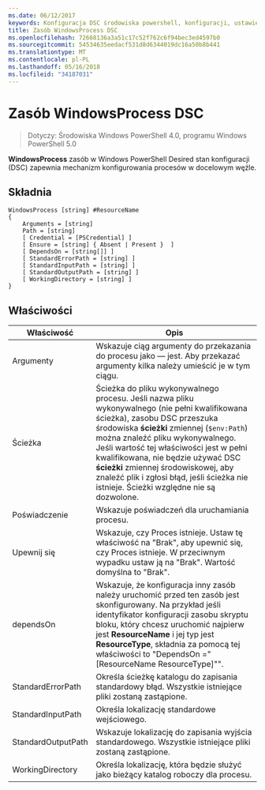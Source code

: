 ```yaml
---
ms.date: 06/12/2017
keywords: Konfiguracja DSC środowiska powershell, konfiguracji, ustawienia
title: Zasób WindowsProcess DSC
ms.openlocfilehash: 72668136a3a51c17c52f762c6f94bec3ed4597b0
ms.sourcegitcommit: 54534635eedacf531d8d6344019dc16a50b8b441
ms.translationtype: MT
ms.contentlocale: pl-PL
ms.lasthandoff: 05/16/2018
ms.locfileid: "34187031"
---
```

# <a name="dsc-windowsprocess-resource"></a>Zasób WindowsProcess DSC

> Dotyczy: Środowiska Windows PowerShell 4.0, programu Windows PowerShell 5.0

**WindowsProcess** zasób w Windows PowerShell Desired stan konfiguracji (DSC) zapewnia mechanizm konfigurowania procesów w docelowym węźle.

## <a name="syntax"></a>Składnia

```
WindowsProcess [string] #ResourceName
{
    Arguments = [string]
    Path = [string]
    [ Credential = [PSCredential] ]
    [ Ensure = [string] { Absent | Present }  ]
    [ DependsOn = [string[]] ]
    [ StandardErrorPath = [string] ]
    [ StandardInputPath = [string] ]
    [ StandardOutputPath = [string] ]
    [ WorkingDirectory = [string] ]
}
```

## <a name="properties"></a>Właściwości
|  Właściwość  |  Opis   |
|---|---|
| Argumenty| Wskazuje ciąg argumenty do przekazania do procesu jako — jest. Aby przekazać argumenty kilka należy umieścić je w tym ciągu.|
| Ścieżka| Ścieżka do pliku wykonywalnego procesu. Jeśli nazwa pliku wykonywalnego (nie pełni kwalifikowana ścieżka), zasobu DSC przeszuka środowiska **ścieżki** zmiennej (`$env:Path`) można znaleźć pliku wykonywalnego. Jeśli wartość tej właściwości jest w pełni kwalifikowana, nie będzie używać DSC **ścieżki** zmiennej środowiskowej, aby znaleźć plik i zgłosi błąd, jeśli ścieżka nie istnieje. Ścieżki względne nie są dozwolone.|
| Poświadczenie| Wskazuje poświadczeń dla uruchamiania procesu.|
| Upewnij się| Wskazuje, czy Proces istnieje. Ustaw tę właściwość na "Brak", aby upewnić się, czy Proces istnieje. W przeciwnym wypadku ustaw ją na "Brak". Wartość domyślna to "Brak".|
| dependsOn | Wskazuje, że konfiguracja inny zasób należy uruchomić przed ten zasób jest skonfigurowany. Na przykład jeśli identyfikator konfiguracji zasobu skryptu bloku, który chcesz uruchomić najpierw jest __ResourceName__ i jej typ jest __ResourceType__, składnia za pomocą tej właściwości to "DependsOn ="[ResourceName ResourceType]"".|
| StandardErrorPath| Określa ścieżkę katalogu do zapisania standardowy błąd. Wszystkie istniejące pliki zostaną zastąpione.|
| StandardInputPath| Określa lokalizację standardowe wejściowego.|
| StandardOutputPath| Wskazuje lokalizację do zapisania wyjścia standardowego. Wszystkie istniejące pliki zostaną zastąpione.|
| WorkingDirectory| Określa lokalizację, która będzie służyć jako bieżący katalog roboczy dla procesu.|